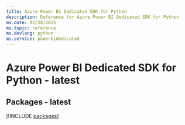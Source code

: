 ```yaml
---
title: Azure Power BI Dedicated SDK for Python
description: Reference for Azure Power BI Dedicated SDK for Python
ms.date: 02/28/2025
ms.topic: reference
ms.devlang: python
ms.service: powerbidedicated
---
```

# Azure Power BI Dedicated SDK for Python - latest
## Packages - latest
[!INCLUDE [packages](power-bi-dedicated-index.md)]